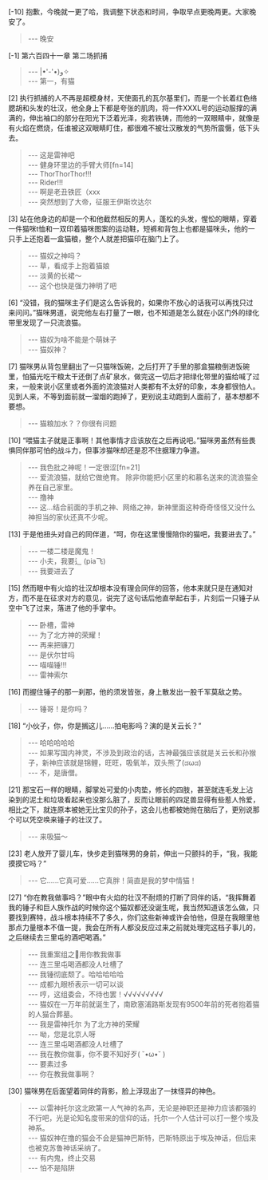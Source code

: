 
[-10] 抱歉，今晚就一更了哈，我调整下状态和时间，争取早点更晚两更。大家晚安了。
>--- 晚安<br>

[-1] 第六百四十一章 第二场抓捕
>--- |•'-'•)و✧<br>
>--- 第一，有猫<br>

[2] 执行抓捕的人不再是超模身材，天使面孔的瓦尔基里们，而是一个长着红色络腮胡和头发的壮汉，他全身上下都是夸张的肌肉，将一件XXXL号的运动服撑的满满的，伸出袖口的部分在阳光下泛着光泽，宛若铁铸，而他的一双眼睛中，就像是有火焰在燃烧，任谁被这双眼睛盯住，都很难不被壮汉散发的气势所震慑，低下头去。
>--- 这是雷神吧<br>
>--- 健身环里边的手臂大师[fn=14]<br>
>--- ThorThorThor!!!<br>
>--- Rider!!!<br>
>--- 啊是老丑铁匠（xxx<br>
>--- 突然想到了大帝，征服王伊斯坎达尔<br>

[3] 站在他身边的却是一个和他截然相反的男人，蓬松的头发，惺忪的眼睛，穿着一件猫咪t恤和一双印着猫咪图案的运动鞋，短裤和背包上也都是猫咪头，他的一只手上还抱着一盒猫粮，整个人就差把猫印在脑门上了。
>--- 猫奴之神吗？<br>
>--- 草，看成手上抱着猫娘<br>
>--- 淡黄的长裙～<br>
>--- 这个也快是强力神明了吧<br>

[6] “没错，我的猫咪主子们是这么告诉我的，如果你不放心的话我可以再找只过来问问。”猫咪男道，说完他左右打量了一眼，也不知道是怎么就在小区门外的绿化带里发现了一只流浪猫。
>--- 猫奴为啥不能是个萌妹子<br>
>--- 猫奴神？<br>

[7] 猫咪男从背包里翻出了一只猫咪饭碗，之后打开了手里的那盒猫粮倒进饭碗里，怕猫光吃干粮太干还倒了点矿泉水，做完这一切后才把绿化带里的猫给喊了过来，一般来说小区里或者外面的流浪猫对人类都有不太好的印象，本身都很怕人。见到人来，不等到面前就一溜烟的跑掉了，更别说主动跑到人面前了，基本想都不要想。
>--- 猫粮加水？？你很有问题<br>

[10] “喂猫主子就是正事啊！其他事情才应该放在之后再说吧。”猫咪男虽然有些畏惧同伴那可怕的战斗力，但事涉猫咪却还是忍不住据理力争道。
>--- 我色批之神呢！一定很涩[fn=21]<br>
>--- 爱流浪猫，就给它做绝育。
除非你能把小区里的和慕名送来的流浪猫全养在自己家里。<br>
>--- 撸神<br>
>--- 这…结合前面的手机之神、网络之神，新神里面这种奇奇怪怪又没什么神担当的家伙还真不少呢。<br>

[13] 于是他扭头对自己的同伴道，“呵，你在这里慢慢陪你的猫吧，我要进去了。”
>--- 一楼二楼是魔鬼！<br>
>--- 小夫，我要辶   (pia飞)<br>
>--- 我要进去了<br>

[15] 然而眼中有火焰的壮汉却根本没有理会同伴的回答，他本来就只是在通知对方，而不是在征求对方的意见，说完了这句话后他直举起右手，片刻后一只锤子从空中飞了过来，落进了他的手掌中。
>--- 卧槽，雷神<br>
>--- 为了北方神的荣耀！<br>
>--- 再来把镰刀<br>
>--- 是伏尔甘吗<br>
>--- 喵喵锤!!!<br>
>--- 雷神索尔<br>

[16] 而握住锤子的那一刹那，他的须发皆张，身上散发出一股千军莫敌之势。
>--- 锤哥！是你吗？<br>

[18] “小伙子，你，你是搁这儿……拍电影吗？演的是关云长？”
>--- 哈哈哈哈哈<br>
>--- 如果写国内神灵，不涉及到政治的话，古神最强应该就是关云长和孙猴子，新神应该就是锦鲤，旺旺，吸氧羊，双头熊了(ಡωಡ)<br>
>--- 不，是唐僧。<br>

[21] 那宝石一样的眼睛，脚掌处可爱的小肉垫，修长的四肢，甚至就连毛发上沾染到的泥土和垃圾看起来也没那么脏了，反而让眼前的四足兽显得有些惹人怜爱，相比之下，就连原本被她无比宝贝的孙子，这会儿也都被她抛在脑后了，更别说那个可以凭空唤来锤子的壮汉了。
>--- 来吸猫～<br>

[23] 老人放开了婴儿车，快步走到猫咪男的身前，伸出一只颤抖的手，“我，我能摸摸它吗？”
>--- 它……它真可爱……它真胖！简直是我的梦中情猫！<br>

[27] “你在教我做事吗？”眼中有火焰的壮汉不耐烦的打断了同伴的话，“我挥舞着我的锤子和巨人族作战的时候你这个猫奴都还没诞生呢，我当然知道该怎么做，只要找到赛特，战斗根本持续不了多久，你们这些新神或许会怕他，但是在我眼里他那点力量根本不值一提，我会在所有人都没反应过来之前就处理完这档子事儿的，之后继续去三里屯的酒吧喝酒。”
>--- 我重案组之🐯用你教我做事<br>
>--- 连三里屯喝酒都没人吐槽了<br>
>--- 我锤彻底颓了。哈哈哈哈哈<br>
>--- 成都九眼桥表示一切可以谈<br>
>--- 哼，这组委会，不待也罢！√√√√√√√√√<br>
>--- 猫奴在一万年前就诞生了，南欧塞浦路斯发现有9500年前的死者抱着猫的人猫合葬墓。<br>
>--- 我是雷神托尔
为了北方神的荣耀<br>
>--- 呦，您是北京人呀<br>
>--- 连三里屯喝酒都没人吐槽了<br>
>--- 我在教你做事，你不要不知好歹( ˘•ω•˘ )<br>
>--- 要素过多<br>
>--- 你在教我做事啊？<br>

[30] 猫咪男在后面望着同伴的背影，脸上浮现出了一抹怪异的神色。
>--- 以雷神托尔这北欧第一人气神的名声，无论是神职还是神力应该都强的不行吧，光是论知名度带来的信仰的话，托尔一个人估计可以打一整个埃及神系。<br>
>--- 猫奴神在撸的猫会不会是猫神巴斯特，巴斯特原出于埃及神话，但后来也被克苏鲁神话采纳了。<br>
>--- 有内鬼，终止交易<br>
>--- 怕不是陷阱<br>
